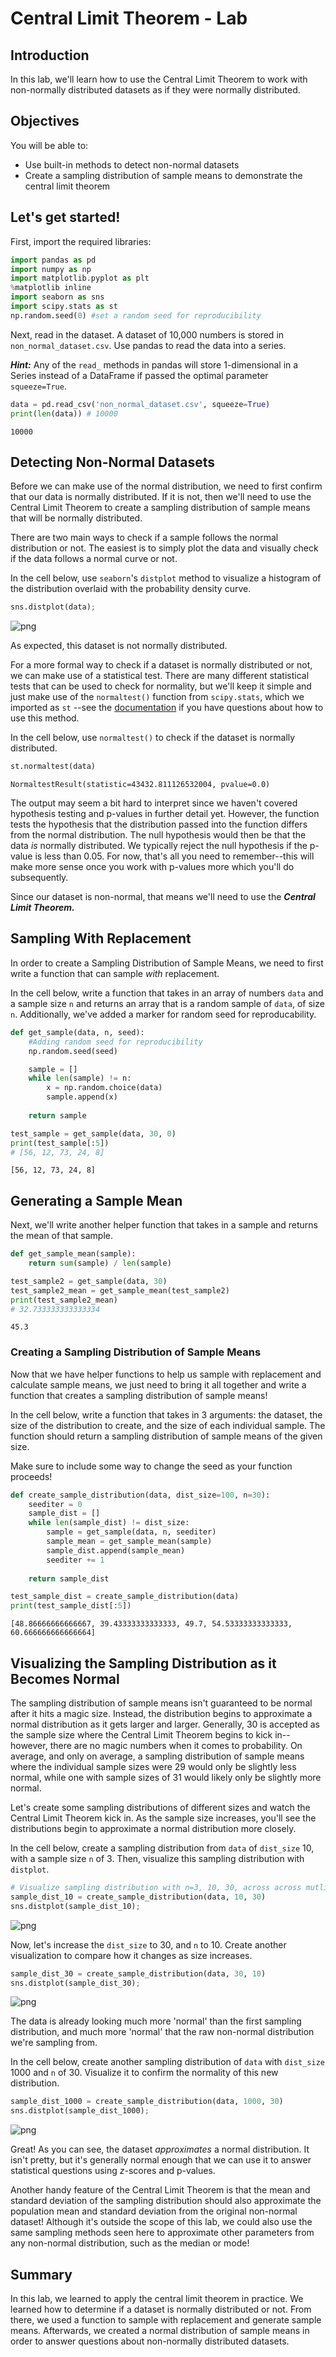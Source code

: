 # Central Limit Theorem - Lab

## Introduction

In this lab, we'll learn how to use the Central Limit Theorem to work with non-normally distributed datasets as if they were normally distributed.  

## Objectives

You will be able to:

* Use built-in methods to detect non-normal datasets
* Create a sampling distribution of sample means to demonstrate the central limit theorem

## Let's get started!

First, import the required libraries:


```python
import pandas as pd
import numpy as np
import matplotlib.pyplot as plt
%matplotlib inline
import seaborn as sns
import scipy.stats as st
np.random.seed(0) #set a random seed for reproducibility
```

Next, read in the dataset.  A dataset of 10,000 numbers is stored in `non_normal_dataset.csv`. Use pandas to read the data into a series.

**_Hint:_** Any of the `read_` methods in pandas will store 1-dimensional in a Series instead of a DataFrame if passed the optimal parameter `squeeze=True`.


```python
data = pd.read_csv('non_normal_dataset.csv', squeeze=True)
print(len(data)) # 10000
```

    10000


## Detecting Non-Normal Datasets

Before we can make use of the normal distribution, we need to first confirm that our data is normally distributed.  If it is not, then we'll need to use the Central Limit Theorem to create a sampling distribution of sample means that will be normally distributed.  

There are two main ways to check if a sample follows the normal distribution or not.  The easiest is to simply plot the data and visually check if the data follows a normal curve or not.  

In the cell below, use `seaborn`'s `distplot` method to visualize a histogram of the distribution overlaid with the probability density curve.  


```python
sns.distplot(data);
```


    
![png](index_files/index_6_0.png)
    


As expected, this dataset is not normally distributed.  

For a more formal way to check if a dataset is normally distributed or not, we can make use of a statistical test.  There are many different statistical tests that can be used to check for normality, but we'll keep it simple and just make use of the `normaltest()` function from `scipy.stats`, which we imported as `st` --see the [documentation](https://docs.scipy.org/doc/scipy/reference/generated/scipy.stats.normaltest.html) if you have questions about how to use this method. 

In the cell below, use `normaltest()` to check if the dataset is normally distributed.  


```python
st.normaltest(data)
```




    NormaltestResult(statistic=43432.811126532004, pvalue=0.0)



The output may seem a bit hard to interpret since we haven't covered hypothesis testing and p-values in further detail yet.  However, the function tests the hypothesis that the distribution passed into the function differs from the normal distribution. The null hypothesis would then be that the data *is* normally distributed. We typically reject the null hypothesis if the p-value is less than 0.05. For now, that's all you need to remember--this will make more sense once you work with p-values more which you'll do subsequently.  

Since our dataset is non-normal, that means we'll need to use the **_Central Limit Theorem._**

## Sampling With Replacement

In order to create a Sampling Distribution of Sample Means, we need to first write a function that can sample *with* replacement.  

In the cell below, write a function that takes in an array of numbers `data` and a sample size `n` and returns an array that is a random sample of `data`, of size `n`. Additionally, we've added a marker for random seed for reproducability. 


```python
def get_sample(data, n, seed):
    #Adding random seed for reproducibility
    np.random.seed(seed)

    sample = []
    while len(sample) != n:
        x = np.random.choice(data)
        sample.append(x)
    
    return sample

test_sample = get_sample(data, 30, 0)
print(test_sample[:5]) 
# [56, 12, 73, 24, 8] 

```

    [56, 12, 73, 24, 8]


## Generating a Sample Mean

Next, we'll write another helper function that takes in a sample and returns the mean of that sample.  


```python
def get_sample_mean(sample):
    return sum(sample) / len(sample)

test_sample2 = get_sample(data, 30)
test_sample2_mean = get_sample_mean(test_sample2)
print(test_sample2_mean) 
# 32.733333333333334 
```

    45.3


### Creating a Sampling Distribution of Sample Means

Now that we have helper functions to help us sample with replacement and calculate sample means, we just need to bring it all together and write a function that creates a sampling distribution of sample means!

In the cell below, write a function that takes in 3 arguments: the dataset, the size of the distribution to create, and the size of each individual sample. The function should return a sampling distribution of sample means of the given size.  

Make sure to include some way to change the seed as your function proceeds!


```python
def create_sample_distribution(data, dist_size=100, n=30):
    seediter = 0
    sample_dist = []
    while len(sample_dist) != dist_size:
        sample = get_sample(data, n, seediter)
        sample_mean = get_sample_mean(sample)
        sample_dist.append(sample_mean)
        seediter += 1
    
    return sample_dist

test_sample_dist = create_sample_distribution(data)
print(test_sample_dist[:5]) 
```

    [48.86666666666667, 39.43333333333333, 49.7, 54.53333333333333, 60.666666666666664]


## Visualizing the Sampling Distribution as it Becomes Normal

The sampling distribution of sample means isn't guaranteed to be normal after it hits a magic size.  Instead, the distribution begins to approximate a normal distribution as it gets larger and larger.  Generally, 30 is accepted as the sample size where the Central Limit Theorem begins to kick in--however, there are no magic numbers when it comes to probability. On average, and only on average, a sampling distribution of sample means where the individual sample sizes were 29 would only be slightly less normal, while one with sample sizes of 31 would likely only be slightly more normal.  

Let's create some sampling distributions of different sizes and watch the Central Limit Theorem kick in. As the sample size increases, you'll see the distributions begin to approximate a normal distribution more closely.  

In the cell below, create a sampling distribution from `data` of `dist_size` 10, with a sample size `n` of 3. Then, visualize this sampling distribution with `distplot`.


```python
# Visualize sampling distribution with n=3, 10, 30, across across mutliple iterations
sample_dist_10 = create_sample_distribution(data, 10, 30)
sns.distplot(sample_dist_10);
```


    
![png](index_files/index_17_0.png)
    


Now, let's increase the `dist_size` to 30, and `n` to 10.  Create another visualization to compare how it changes as size increases.  


```python
sample_dist_30 = create_sample_distribution(data, 30, 10)
sns.distplot(sample_dist_30);
```


    
![png](index_files/index_19_0.png)
    


The data is already looking much more 'normal' than the first sampling distribution, and much more 'normal' that the raw non-normal distribution we're sampling from. 

In the cell below, create another sampling distribution of `data` with `dist_size` 1000 and `n` of 30.  Visualize it to confirm the normality of this new distribution. 


```python
sample_dist_1000 = create_sample_distribution(data, 1000, 30)
sns.distplot(sample_dist_1000);
```


    
![png](index_files/index_21_0.png)
    


Great! As you can see, the dataset _approximates_ a normal distribution. It isn't pretty, but it's generally normal enough that we can use it to answer statistical questions using $z$-scores and p-values.  

Another handy feature of the Central Limit Theorem is that the mean and standard deviation of the sampling distribution should also approximate the population mean and standard deviation from the original non-normal dataset!  Although it's outside the scope of this lab, we could also use the same sampling methods seen here to approximate other parameters from any non-normal distribution, such as the median or mode!

## Summary

In this lab, we learned to apply the central limit theorem in practice. We learned how to determine if a dataset is normally distributed or not. From there, we used a function to sample with replacement and generate sample means. Afterwards, we created a normal distribution of sample means in order to answer questions about non-normally distributed datasets.  
